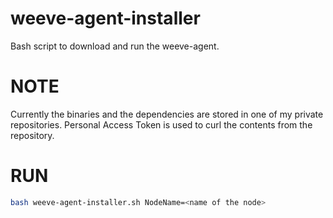 # weeve-agent-installer

Bash script to download and run the weeve-agent.

# NOTE

Currently the binaries and the dependencies are stored in one of my private repositories.
Personal Access Token is used to curl the contents from the repository.

# RUN

```bash
bash weeve-agent-installer.sh NodeName=<name of the node>

```
